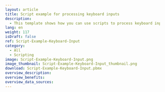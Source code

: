 ```yaml
---
layout: article
title: Script example for processing keyboard inputs
description: 
  - This template shows how you can use scripts to process keyboard input.
lang: en
weight: 117
isDraft: false
ref: Script-Example-Keyboard-Input
category:
  - All
  - Scripting
image: Script-Example-Keyboard-Input.png
image_thumbnail: Script-Example-Keyboard-Input_thumbnail.png
download: Script-Example-Keyboard-Input.pbmx
overview_description:
overview_benefits:
overview_data_sources:
---
```

